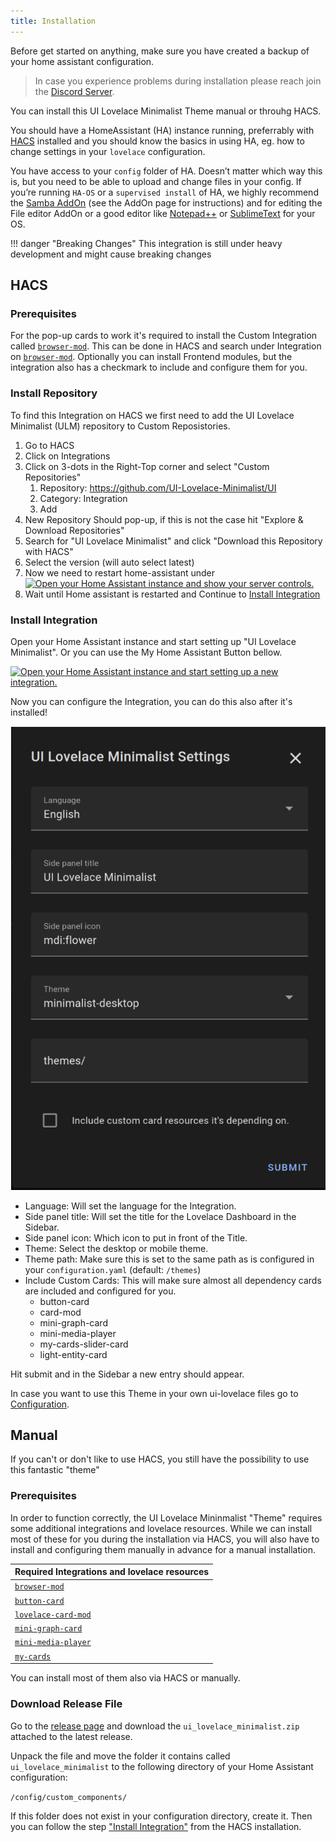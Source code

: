 ```yaml
---
title: Installation
---
```


Before get started on anything, make sure you have created a backup of your home assistant configuration.

> In case you experience problems during installation please reach join the [Discord Server](https://discord.gg/TPXg9b7GfR).

You can install this UI Lovelace Minimalist Theme manual or throuhg HACS.

You should have a HomeAssistant (HA) instance running, preferrably with [HACS](https://hacs.xyz/) installed and you should know the basics in using HA, eg. how to change settings in your `lovelace` configuration.

You have access to your `config` folder of HA. Doesn’t matter which way this is, but you need to be able to upload and change files in your config. If you’re running `HA-OS` or a `supervised install` of HA, we highly recommend the [Samba AddOn](https://www.home-assistant.io/common-tasks/supervised/#installing-and-using-the-samba-add-on) (see the AddOn page for instructions) and for editing the File editor AddOn or a good editor like [Notepad++](https://notepad-plus-plus.org/) or [SublimeText](https://www.sublimetext.com/) for your OS.

!!! danger "Breaking Changes"
    This integration is still under heavy development and might cause breaking changes

## HACS

### Prerequisites

For the pop-up cards to work it's required to install the Custom Integration called [`browser-mod`](https://github.com/thomasloven/hass-browser_mod). This can be done in HACS and search under Integration on [`browser-mod`](https://github.com/thomasloven/hass-browser_mod). Optionally you can install Frontend modules, but the integration also has a checkmark to include and configure them for you.

### Install Repository

To find this Integration on HACS we first need to add the UI Lovelace Minimalist (ULM) repository to Custom Reposistories.

1. Go to HACS
2. Click on Integrations
3. Click on 3-dots in the Right-Top corner and select "Custom Repositories"
    1. Repository: https://github.com/UI-Lovelace-Minimalist/UI
    2. Category: Integration
    3. Add
4. New Repository Should pop-up, if this is not the case hit "Explore & Download Repositories"
5. Search for "UI Lovelace Minimalist" and click "Download this Repository with HACS"
6. Select the version (will auto select latest)
7. Now we need to restart home-assistant under [![Open your Home Assistant instance and show your server controls.](https://my.home-assistant.io/badges/server_controls.svg)](https://my.home-assistant.io/redirect/server_controls/)
8. Wait until Home assistant is restarted and Continue to [Install Integration](#install-integration)

### Install Integration

Open your Home Assistant instance and start setting up "UI Lovelace Minimalist". Or you can use the My Home Assistant Button bellow.

[![Open your Home Assistant instance and start setting up a new integration.](https://my.home-assistant.io/badges/config_flow_start.svg)](https://my.home-assistant.io/redirect/config_flow_start/?domain=ui_lovelace_minimalist)

Now you can configure the Integration, you can do this also after it's installed!

![hacs_integration_config](../../assets/img/setup/hacs_integration_config.png)

- Language: Will set the language for the Integration.
- Side panel title: Will set the title for the Lovelace Dashboard in the Sidebar.
- Side panel icon: Which icon to put in front of the Title.
- Theme: Select the desktop or mobile theme.
- Theme path: Make sure this is set to the same path as is configured in your `configuration.yaml` (default: `/themes`)
- Include Custom Cards: This will make sure almost all dependency cards are included and configured for you.
    - button-card
    - card-mod
    - mini-graph-card
    - mini-media-player
    - my-cards-slider-card
    - light-entity-card

Hit submit and in the Sidebar a new entry should appear.

In case you want to use this Theme in your own ui-lovelace files go to [Configuration](../configuration).

## Manual

If you can't or don't like to use HACS, you still have the possibility to use this fantastic "theme"

### Prerequisites

In order to function correctly, the UI Lovelace Mininmalist "Theme" requires some additional integrations and lovelace resources. While we can install most of these for you during the installation via HACS, you will also have to install and configuring them manually in advance for a manual installation.

| Required Integrations and lovelace resources                           |
|-------------------------------------------------------------------------|
| [`browser-mod`](https://github.com/thomasloven/hass-browser_mod)        |
| [`button-card`](https://github.com/custom-cards/button-card)            |
| [`lovelace-card-mod`](https://github.com/thomasloven/lovelace-card-mod) |
| [`mini-graph-card`](https://github.com/kalkih/mini-graph-card)          |
| [`mini-media-player`](https://github.com/kalkih/mini-media-player)      |
| [`my-cards`](https://github.com/AnthonMS/my-cards)                      |

You can install most of them also via HACS or manually.

### Download Release File

Go to the [release page](https://github.com/UI-Lovelace-Minimalist/UI/releases) and download the `ui_lovelace_minimalist.zip` attached to the latest release.

Unpack the file and move the folder it contains called `ui_lovelace_minimalist` to the following directory of your Home Assistant configuration:

`/config/custom_components/`

If this folder does not exist in your configuration directory, create it.
Then you can follow the step ["Install Integration"](https://ui-lovelace-minimalist.github.io/UI/setup/installation/#install-integration) from the HACS installation.
